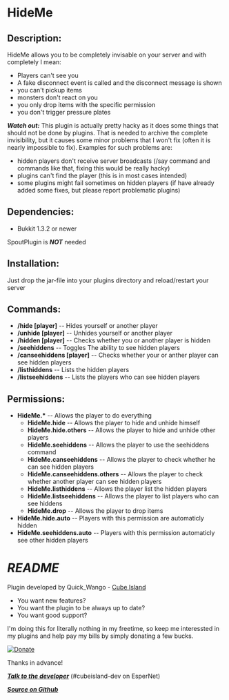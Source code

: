HideMe
======

Description:
------------
HideMe allows you to be completely invisable on your server and with completely I mean:

- Players can't see you
- A fake disconnect event is called and the disconnect message is shown
- you can't pickup items
- monsters don't react on you
- you only drop items with the specific permission
- you don't trigger pressure plates

***Watch out:*** This plugin is actually pretty hacky as it does some things that should not be done by plugins. That is needed to archive the complete invisibility, but it causes some minor problems that I won't fix (often it is nearly impossible to fix). Examples for such problems are:

- hidden players don't receive server broadcasts (/say command and commands like that, fixing this would be really hacky)
- plugins can't find the player (this is in most cases intended)
- some plugins might fail sometimes on hidden players (if have already added some fixes, but please report problematic plugins)

Dependencies:
-------------

- Bukkit 1.3.2 or newer

SpoutPlugin is ***NOT*** needed

Installation:
-------------
Just drop the jar-file into your plugins directory and reload/restart your server

Commands:
---------
- **/hide [player]** -- Hides yourself or another player
- **/unhide [player]** -- Unhides yourself or another player
- **/hidden [player]** -- Checks whether you or another player is hidden
- **/seehiddens** -- Toggles The ability to see hidden players
- **/canseehiddens [player]** -- Checks whether your or anther player can see hidden players
- **/listhiddens** -- Lists the hidden players
- **/listseehiddens** -- Lists the players who can see hidden players


Permissions:
------------

- **HideMe.\*** -- Allows the player to do everything
    - **HideMe.hide** -- Allows the player to hide and unhide himself
    - **HideMe.hide.others** -- Allows the player to hide and unhide other players
    - **HideMe.seehiddens** -- Allows the player to use the seehiddens command
    - **HideMe.canseehiddens** -- Allows the player to check whether he can see hidden players
    - **HideMe.canseehiddens.others** -- Allows the player to check whether another player can see hidden players
    - **HideMe.listhiddens** -- Allows the player list the hidden players
    - **HideMe.listseehiddens** -- Allows the player to list players who can see hiddens
    - **HideMe.drop** -- Allows the player to drop items
- **HideMe.hide.auto** -- Players with this permission are automaticly hidden
- **HideMe.seehiddens.auto** -- Players with this permission automaticly see other hidden players

***README***
============

Plugin developed by Quick_Wango - [Cube Island](http://cubeisland.de)

- You want new features?
- You want the plugin to be always up to date?
- You want good support?

I'm doing this for literally nothing in my freetime, so keep me interessted in my plugins and help pay my bills by simply donating a few bucks.

[![Donate](https://www.paypalobjects.com/en_US/i/btn/btn_donate_LG.gif "Donate")](https://www.paypal.com/cgi-bin/webscr?cmd=_s-xclick&hosted_button_id=2QU7NLJW3W58A)

Thanks in advance!

***[Talk to the developer](http://webchat.esper.net/?channels=cubeisland-dev&nick=)*** (#cubeisland-dev on EsperNet)

***[Source on Github](https://github.com/CubeIsland/HideMe)***